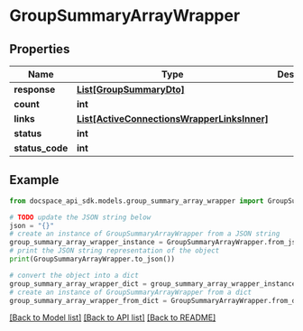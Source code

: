 # GroupSummaryArrayWrapper

## Properties

Name | Type | Description | Notes
------------ | ------------- | ------------- | -------------
**response** | [**List[GroupSummaryDto]**](GroupSummaryDto.md) |  | [optional] 
**count** | **int** |  | [optional] 
**links** | [**List[ActiveConnectionsWrapperLinksInner]**](ActiveConnectionsWrapperLinksInner.md) |  | [optional] 
**status** | **int** |  | [optional] 
**status_code** | **int** |  | [optional] 

## Example

```python
from docspace_api_sdk.models.group_summary_array_wrapper import GroupSummaryArrayWrapper

# TODO update the JSON string below
json = "{}"
# create an instance of GroupSummaryArrayWrapper from a JSON string
group_summary_array_wrapper_instance = GroupSummaryArrayWrapper.from_json(json)
# print the JSON string representation of the object
print(GroupSummaryArrayWrapper.to_json())

# convert the object into a dict
group_summary_array_wrapper_dict = group_summary_array_wrapper_instance.to_dict()
# create an instance of GroupSummaryArrayWrapper from a dict
group_summary_array_wrapper_from_dict = GroupSummaryArrayWrapper.from_dict(group_summary_array_wrapper_dict)
```
[[Back to Model list]](../README.md#documentation-for-models) [[Back to API list]](../README.md#documentation-for-api-endpoints) [[Back to README]](../README.md)


